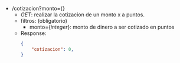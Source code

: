 - /cotizacion?monto={}
    - _GET_: realizar la cotizacion de un monto x a puntos.
    - filtros: (obligatorio)
        - monto={_integer_}: monto de dinero a ser cotizado en puntos
     - Response:
        ```json
        {
            "cotizacion": 0,
        }
        ```
